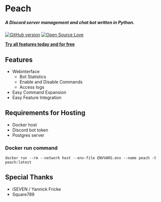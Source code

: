# Peach
 ##### A Discord server management and chat bot written in Python.
[![GitHub version](https://badge.fury.io/gh/peach-bot%2FPeach.svg)](https://github.com/peach-bot/Peach/issues)
[![Open Source Love](https://badges.frapsoft.com/os/mit/mit.svg?v=102)](https://github.com/peach-bot/Peach/blob/master/LICENSE)
 

[**Try all features today and for free**](http://bit.ly/peachbot)

## Features
 - Webinterface
   - Bot Statistics
   - Enable and Disable Commands
   - Access logs
 - Easy Command Expansion
 - Easy Feature Integration

## Requirements for Hosting

 - Docker host
 - Discord bot token
 - Postgres server

### Docker run command

```docker run --rm --network host --env-file ENVVARS.env --name peach -t peach:latest```
 
## Special Thanks
 
 - iSEVEN / Yannick Fricke
 - Square789
